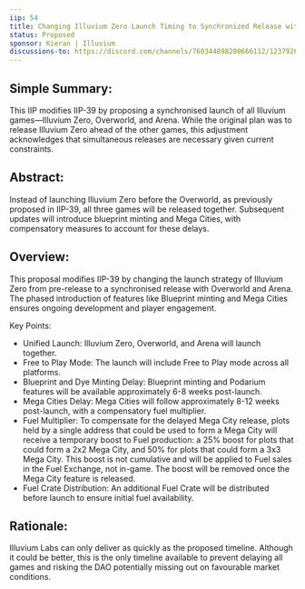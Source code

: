 ```yaml
---
iip: 54
title: Changing Illuvium Zero Launch Timing to Synchronized Release with Overworld and Arena
status: Proposed
sponsor: Kieran | Illuvium
discussions-to: https://discord.com/channels/760344898200666112/1237926169756696628
---
```


## Simple Summary:
This IIP modifies IIP-39 by proposing a synchronised launch of all Illuvium games—Illuvium Zero, Overworld, and Arena. While the original plan was to release Illuvium Zero ahead of the other games, this adjustment acknowledges that simultaneous releases are necessary given current constraints. 

## Abstract:
Instead of launching Illuvium Zero before the Overworld, as previously proposed in IIP-39, all three games will be released together. Subsequent updates will introduce blueprint minting and Mega Cities, with compensatory measures to account for these delays.

## Overview:
This proposal modifies IIP-39 by changing the launch strategy of Illuvium Zero from pre-release to a synchronised release with Overworld and Arena. The phased introduction of features like Blueprint minting and Mega Cities ensures ongoing development and player engagement.

Key Points:
- Unified Launch: Illuvium Zero, Overworld, and Arena will launch together. 
- Free to Play Mode: The launch will include Free to Play mode across all platforms.
- Blueprint and Dye Minting Delay: Blueprint minting and Podarium features will be available approximately 6-8 weeks post-launch.
- Mega Cities Delay: Mega Cities will follow approximately 8-12 weeks post-launch, with a compensatory fuel multiplier.
- Fuel Multiplier: To compensate for the delayed Mega City release, plots held by a single address that could be used to form a Mega City will receive a temporary boost to Fuel production: a 25% boost for plots that could form a 2x2 Mega City, and 50% for plots that could form a 3x3 Mega City. This boost is not cumulative and will be applied to Fuel sales in the Fuel Exchange, not in-game. The boost will be removed once the Mega City feature is released.
- Fuel Crate Distribution: An additional Fuel Crate will be distributed before launch to ensure initial fuel availability.

## Rationale:
Illuvium Labs can only deliver as quickly as the proposed timeline. Although it could be better, this is the only timeline available to prevent delaying all games and risking the DAO potentially missing out on favourable market conditions.
